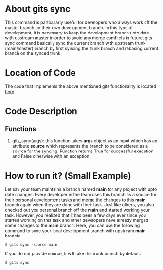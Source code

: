 # About gits sync
This command is particularly useful for developers who always work off the master branch on their own development branch. 
In this type of development, it is necessary to keep the development branch upto date with upstream master in order to avoid any merge comflicts in future.
gits sync command basically sync the current branch with upstream trunk (main/master) branch by first syncing the trunk branch and rebasing current branch on the synced trunk.

# Location of Code
The code that implements the above mentioned gits functionality is located [here](https://github.com/pvinoda/GITS/blob/master/code/gits_sync.py).

# Code Description
## Functions
1. gits_sync(args):
this function takes **args** object as an input which has an attribute **source** which represents the branch to be considered as a source for the syncing.
Function returns True for successful execution and False otherwise with an exception.


# How to run it? (Small Example)
Let say your team maintains a branch named **main** for any project with upto date changes. 
Every developer in the team uses this branch as a source for their personal development tasks and merge the changes to this **main** branch again when they are done with their task.
Just like others, you also checked out you personal branch off the **main** and started working your task. 
However, you realized that it has been a few days ever since you started working on this task and other developers have already merged some changes to the **main** branch.
Here, you can use the following command to sync your local development branch with upstream **main** branch:
```
$ gits sync -source main
```
If you do not provide source, it will take the trunk branch by default.
```
$ gits sync
```